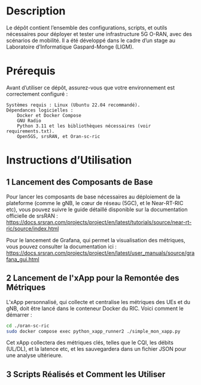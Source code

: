 # Description

Le dépôt contient l’ensemble des configurations, scripts, et outils nécessaires pour déployer et tester une infrastructure 5G O-RAN, avec des scénarios de mobilité. 
Il a été développé dans le cadre d’un stage au Laboratoire d’Informatique Gaspard-Monge (LIGM).


# Prérequis

Avant d’utiliser ce dépôt, assurez-vous que votre environnement est correctement configuré :

    Systèmes requis : Linux (Ubuntu 22.04 recommandé).
    Dépendances logicielles :
        Docker et Docker Compose
        GNU Radio
        Python 3.11 et les bibliothèques nécessaires (voir requirements.txt).
        Open5GS, srsRAN, et Oran-sc-ric

# Instructions d’Utilisation

## 1 Lancement des Composants de Base
Pour lancer les composants de base nécessaires au déploiement de la plateforme (comme le gNB, le cœur de réseau (5GC), et le Near-RT-RIC etc), vous pouvez suivre le guide détaillé
disponible sur la documentation officielle de srsRAN : https://docs.srsran.com/projects/project/en/latest/tutorials/source/near-rt-ric/source/index.html 

Pour le lancement de Grafana, qui permet la visualisation des métriques, vous pouvez consulter la documentation ici : https://docs.srsran.com/projects/project/en/latest/user_manuals/source/grafana_gui.html


## 2 Lancement de l'xApp pour la Remontée des Métriques
L’xApp personnalisé, qui collecte et centralise les métriques des UEs et du gNB, doit être lancé dans le conteneur Docker du RIC. Voici comment le démarrer :
```bash
cd ./oran-sc-ric
sudo docker compose exec python_xapp_runner2 ./simple_mon_xapp.py
```
Cet xApp collectera des métriques clés, telles que le CQI, les débits (UL/DL), et la latence etc, et les sauvegardera dans un fichier JSON pour une analyse ultérieure.

## 3 Scripts Réalisés et Comment les Utiliser




